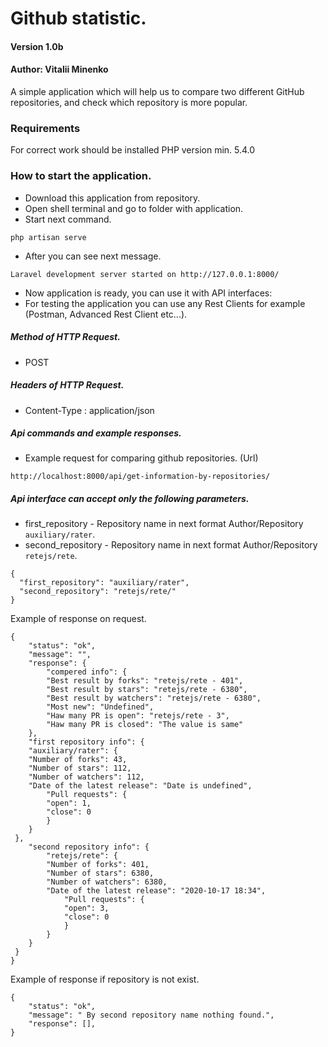 # Github statistic.
#### Version 1.0b
#### Author: Vitalii Minenko

A simple application which will help us to compare two different GitHub repositories, and check which repository is more popular.


### Requirements
For correct work should be installed PHP version min. 5.4.0

### How to start the application.
* Download this application from repository.
* Open shell terminal and go to folder with application.
* Start next command.

```
php artisan serve
``` 
* After you can see next message.

```
Laravel development server started on http://127.0.0.1:8000/
``` 

* Now application is ready, you can use it with API interfaces:
* For testing the application you can use any Rest Clients for example (Postman, Advanced Rest Client etc...).

##### Method of HTTP Request.

* POST

##### Headers of HTTP Request.
* Content-Type : application/json

##### Api commands and example responses.

* Example request for comparing github repositories. (Url)

```
http://localhost:8000/api/get-information-by-repositories/
```

##### Api interface can accept only the following parameters.
* first_repository - Repository name in next format Author/Repository `auxiliary/rater`.
* second_repository - Repository name in next format Author/Repository `retejs/rete`.

```
{
  "first_repository": "auxiliary/rater",
  "second_repository": "retejs/rete/"
}
```

Example of response on request. 

```
{
    "status": "ok",
    "message": "",
    "response": {
        "compered info": {
        "Best result by forks": "retejs/rete - 401",
        "Best result by stars": "retejs/rete - 6380",
        "Best result by watchers": "retejs/rete - 6380",
        "Most new": "Undefined",
        "Haw many PR is open": "retejs/rete - 3",
        "Haw many PR is closed": "The value is same"
    },
    "first repository info": {
    "auxiliary/rater": {
    "Number of forks": 43,
    "Number of stars": 112,
    "Number of watchers": 112,
    "Date of the latest release": "Date is undefined",
        "Pull requests": {
        "open": 1,
        "close": 0
        }
    }
 },
    "second repository info": {
        "retejs/rete": {
        "Number of forks": 401,
        "Number of stars": 6380,
        "Number of watchers": 6380,
        "Date of the latest release": "2020-10-17 18:34",
            "Pull requests": {
            "open": 3,
            "close": 0
            }
        }
    }
 }   
}
```
Example of response if repository is not exist.
```
{
    "status": "ok",
    "message": " By second repository name nothing found.",
    "response": [],
}
```


